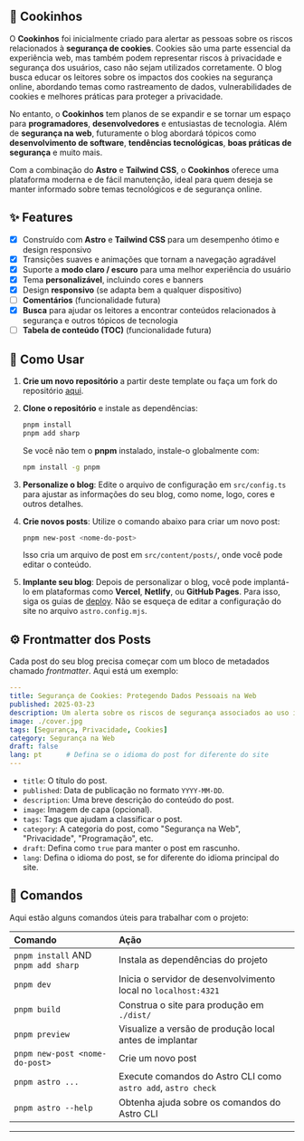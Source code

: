 
## 🍪 Cookinhos

O **Cookinhos** foi inicialmente criado para alertar as pessoas sobre os riscos relacionados à **segurança de cookies**. Cookies são uma parte essencial da experiência web, mas também podem representar riscos à privacidade e segurança dos usuários, caso não sejam utilizados corretamente. O blog busca educar os leitores sobre os impactos dos cookies na segurança online, abordando temas como rastreamento de dados, vulnerabilidades de cookies e melhores práticas para proteger a privacidade.

No entanto, o **Cookinhos** tem planos de se expandir e se tornar um espaço para **programadores**, **desenvolvedores** e entusiastas de tecnologia. Além de **segurança na web**, futuramente o blog abordará tópicos como **desenvolvimento de software**, **tendências tecnológicas**, **boas práticas de segurança** e muito mais.

Com a combinação do **Astro** e **Tailwind CSS**, o **Cookinhos** oferece uma plataforma moderna e de fácil manutenção, ideal para quem deseja se manter informado sobre temas tecnológicos e de segurança online.

## ✨ **Features**
- [x] Construído com **Astro** e **Tailwind CSS** para um desempenho ótimo e design responsivo
- [x] Transições suaves e animações que tornam a navegação agradável
- [x] Suporte a **modo claro / escuro** para uma melhor experiência do usuário
- [x] Tema **personalizável**, incluindo cores e banners
- [x] Design **responsivo** (se adapta bem a qualquer dispositivo)
- [ ] **Comentários** (funcionalidade futura)
- [x] **Busca** para ajudar os leitores a encontrar conteúdos relacionados à segurança e outros tópicos de tecnologia
- [ ] **Tabela de conteúdo (TOC)** (funcionalidade futura)

## 🚀 **Como Usar**
1. **Crie um novo repositório** a partir deste template ou faça um fork do repositório [aqui](https://github.com/pamyydev/cookies).
2. **Clone o repositório** e instale as dependências:
   ```bash
   pnpm install
   pnpm add sharp
   ```

   Se você não tem o **pnpm** instalado, instale-o globalmente com:
   ```bash
   npm install -g pnpm
   ```
3. **Personalize o blog**:
   Edite o arquivo de configuração em `src/config.ts` para ajustar as informações do seu blog, como nome, logo, cores e outros detalhes.

4. **Crie novos posts**:
   Utilize o comando abaixo para criar um novo post:
   ```bash
   pnpm new-post <nome-do-post>
   ```
   Isso cria um arquivo de post em `src/content/posts/`, onde você pode editar o conteúdo.

5. **Implante seu blog**:
   Depois de personalizar o blog, você pode implantá-lo em plataformas como **Vercel**, **Netlify**, ou **GitHub Pages**. Para isso, siga os guias de [deploy](https://docs.astro.build/en/guides/deploy/). Não se esqueça de editar a configuração do site no arquivo `astro.config.mjs`.

## ⚙️ **Frontmatter dos Posts**
Cada post do seu blog precisa começar com um bloco de metadados chamado *frontmatter*. Aqui está um exemplo:

```yaml
---
title: Segurança de Cookies: Protegendo Dados Pessoais na Web
published: 2025-03-23
description: Um alerta sobre os riscos de segurança associados ao uso inadequado de cookies.
image: ./cover.jpg
tags: [Segurança, Privacidade, Cookies]
category: Segurança na Web
draft: false
lang: pt      # Defina se o idioma do post for diferente do site
---
```

- `title`: O título do post.
- `published`: Data de publicação no formato `YYYY-MM-DD`.
- `description`: Uma breve descrição do conteúdo do post.
- `image`: Imagem de capa (opcional).
- `tags`: Tags que ajudam a classificar o post.
- `category`: A categoria do post, como "Segurança na Web", "Privacidade", "Programação", etc.
- `draft`: Defina como `true` para manter o post em rascunho.
- `lang`: Defina o idioma do post, se for diferente do idioma principal do site.

## 🧞 **Comandos**

Aqui estão alguns comandos úteis para trabalhar com o projeto:

| Comando                             | Ação                                               |
|:------------------------------------|:---------------------------------------------------|
| `pnpm install` AND `pnpm add sharp` | Instala as dependências do projeto                 |
| `pnpm dev`                          | Inicia o servidor de desenvolvimento local no `localhost:4321` |
| `pnpm build`                        | Construa o site para produção em `./dist/`          |
| `pnpm preview`                      | Visualize a versão de produção local antes de implantar |
| `pnpm new-post <nome-do-post>`      | Crie um novo post                                  |
| `pnpm astro ...`                    | Execute comandos do Astro CLI como `astro add`, `astro check` |
| `pnpm astro --help`                 | Obtenha ajuda sobre os comandos do Astro CLI        |

---
